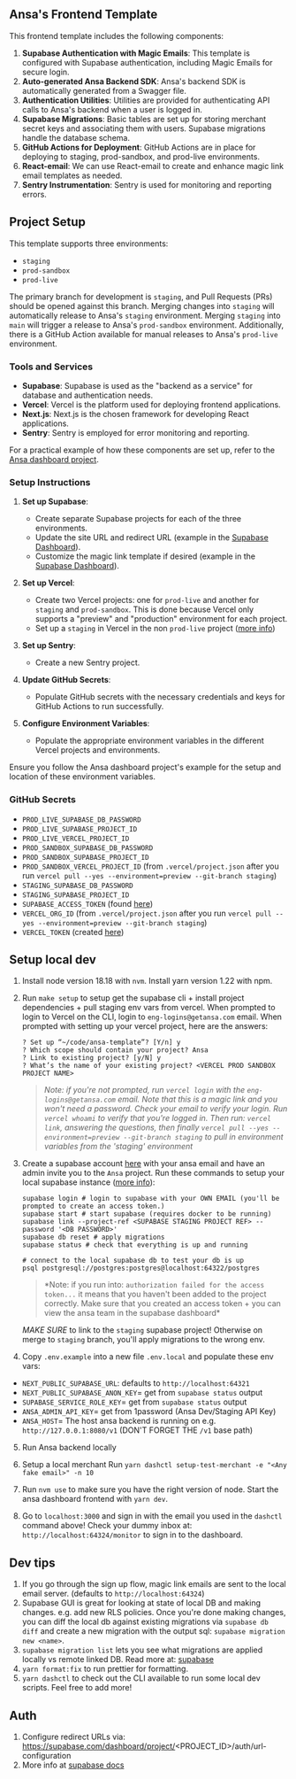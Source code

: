 ## Ansa's Frontend Template

This frontend template includes the following components:

1. **Supabase Authentication with Magic Emails**: This template is configured with Supabase authentication, including Magic Emails for secure login.
2. **Auto-generated Ansa Backend SDK**: Ansa's backend SDK is automatically generated from a Swagger file.
3. **Authentication Utilities**: Utilities are provided for authenticating API calls to Ansa's backend when a user is logged in.
4. **Supabase Migrations**: Basic tables are set up for storing merchant secret keys and associating them with users. Supabase migrations handle the database schema.
5. **GitHub Actions for Deployment**: GitHub Actions are in place for deploying to staging, prod-sandbox, and prod-live environments.
6. **React-email**: We can use React-email to create and enhance magic link email templates as needed.
7. **Sentry Instrumentation**: Sentry is used for monitoring and reporting errors.

## Project Setup

This template supports three environments:

- `staging`
- `prod-sandbox`
- `prod-live`

The primary branch for development is `staging`, and Pull Requests (PRs) should be opened against this branch. Merging changes
into `staging` will automatically release to Ansa's `staging` environment. Merging `staging` into `main` will trigger a release
to Ansa's `prod-sandbox` environment. Additionally, there is a GitHub Action available for manual releases to Ansa's `prod-live` environment.

### Tools and Services

- **Supabase**: Supabase is used as the "backend as a service" for database and authentication needs.
- **Vercel**: Vercel is the platform used for deploying frontend applications.
- **Next.js**: Next.js is the chosen framework for developing React applications.
- **Sentry**: Sentry is employed for error monitoring and reporting.

For a practical example of how these components are set up, refer to the [Ansa dashboard project](https://github.com/GetAnsa/ansa-dashboard).

### Setup Instructions

1. **Set up Supabase**:

   - Create separate Supabase projects for each of the three environments.
   - Update the site URL and redirect URL (example in the [Supabase Dashboard](https://supabase.com/dashboard/project/zqktqjoqwgxpszfvrwfm/auth/url-configuration)).
   - Customize the magic link template if desired (example in the [Supabase Dashboard](https://supabase.com/dashboard/project/zqktqjoqwgxpszfvrwfm/auth/templates)).

2. **Set up Vercel**:

   - Create two Vercel projects: one for `prod-live` and another for `staging` and `prod-sandbox`.
     This is done because Vercel only supports a "preview" and "production" environment for each project.
   - Set up a `staging` in Vercel in the non `prod-live` project ([more info](https://vercel.com/guides/set-up-a-staging-environment-on-vercel))

3. **Set up Sentry**:

   - Create a new Sentry project.

4. **Update GitHub Secrets**:

   - Populate GitHub secrets with the necessary credentials and keys for GitHub Actions to run successfully.

5. **Configure Environment Variables**:
   - Populate the appropriate environment variables in the different Vercel projects and environments.

Ensure you follow the Ansa dashboard project's example for the setup and location of these environment variables.

### GitHub Secrets

- `PROD_LIVE_SUPABASE_DB_PASSWORD`
- `PROD_LIVE_SUPABASE_PROJECT_ID`
- `PROD_LIVE_VERCEL_PROJECT_ID`
- `PROD_SANDBOX_SUPABASE_DB_PASSWORD`
- `PROD_SANDBOX_SUPABASE_PROJECT_ID`
- `PROD_SANDBOX_VERCEL_PROJECT_ID` (from `.vercel/project.json` after you run `vercel pull --yes --environment=preview --git-branch staging`)
- `STAGING_SUPABASE_DB_PASSWORD`
- `STAGING_SUPABASE_PROJECT_ID`
- `SUPABASE_ACCESS_TOKEN` (found [here](https://supabase.com/dashboard/account/tokens))
- `VERCEL_ORG_ID` (from `.vercel/project.json` after you run `vercel pull --yes --environment=preview --git-branch staging`)
- `VERCEL_TOKEN` (created [here](https://vercel.com/account/tokens))

## Setup local dev

1.  Install node version 18.18 with `nvm`. Install yarn version 1.22 with npm.
2.  Run `make setup` to setup get the supabase cli + install project dependencies + pull staging env vars from vercel.
    When prompted to login to Vercel on the CLI, login to `eng-logins@getansa.com` email. When prompted with setting
    up your vercel project, here are the answers:

    ```
    ? Set up “~/code/ansa-template”? [Y/n] y
    ? Which scope should contain your project? Ansa
    ? Link to existing project? [y/N] y
    ? What’s the name of your existing project? <VERCEL PROD SANDBOX PROJECT NAME>
    ```

    > _Note: if you're not prompted, run `vercel login` with the `eng-logins@getansa.com` email.
    > Note that this is a magic link and you won't need a password. Check your
    > email to verify your login. Run `vercel whoami` to verify that you're logged
    > in. Then run: `vercel link`, answering the questions, then finally
    > `vercel pull --yes --environment=preview --git-branch staging` to pull in environment
    > variables from the 'staging' environment_

3.  Create a supabase account [here](https://supabase.com) with your ansa email and have an admin invite you to the `Ansa` project.
    Run these commands to setup your local supabase instance ([more info](https://supabase.com/docs/guides/cli/getting-started)):

    ```
    supabase login # login to supabase with your OWN EMAIL (you'll be prompted to create an access token.)
    supabase start # start supabase (requires docker to be running)
    supabase link --project-ref <SUPABASE STAGING PROJECT REF> --password '<DB PASSWORD>'
    supabase db reset # apply migrations
    supabase status # check that everything is up and running

    # connect to the local supabase db to test your db is up
    psql postgresql://postgres:postgres@localhost:64322/postgres
    ```

    > \*Note: if you run into: `authorization failed for the access token...` it means that you haven't been added to the project correctly. Make sure that you created an access token + you can view the ansa team in the supabase dashboard\*

    _MAKE SURE_ to link to the `staging` supabase project! Otherwise on merge to `staging` branch, you'll apply migrations to the wrong env.

4.  Copy `.env.example` into a new file `.env.local` and populate these env vars:

- `NEXT_PUBLIC_SUPABASE_URL`: defaults to `http://localhost:64321`
- `NEXT_PUBLIC_SUPABASE_ANON_KEY`= get from `supabase status` output
- `SUPABASE_SERVICE_ROLE_KEY`= get from `supabase status` output
- `ANSA_ADMIN_API_KEY`= get from 1password (Ansa Dev/Staging API Key)
- `ANSA_HOST`= The host ansa backend is running on e.g. `http://127.0.0.1:8080/v1` (DON'T FORGET THE `/v1` base path)

5. Run Ansa backend locally

6. Setup a local merchant Run `yarn dashctl setup-test-merchant -e "<Any fake email>" -n 10`

7. Run `nvm use` to make sure you have the right version of node. Start the ansa dashboard frontend with `yarn dev`.

8. Go to `localhost:3000` and sign in with the email you used in the `dashctl` command above! Check your dummy inbox at:
   `http://localhost:64324/monitor` to sign in to the dashboard.

## Dev tips

1. If you go through the sign up flow, magic link emails are sent to the local email server.
   (defaults to `http://localhost:64324`)
2. Supabase GUI is great for looking at state of local DB and making changes. e.g. add new RLS policies.
   Once you're done making changes, you can diff the local db against existing migrations via `supabase db diff`
   and create a new migration with the output sql: `supabase migration new <name>`.
3. `supabase migration list` lets you see what migrations are applied locally vs remote linked DB.
   Read more at: [supabase](https://supabase.com/docs/guides/cli/local-development)
4. `yarn format:fix` to run prettier for formatting.
5. `yarn dashctl` to check out the CLI available to run some local dev scripts. Feel free to add more!

## Auth

1. Configure redirect URLs via: https://supabase.com/dashboard/project/<PROJECT_ID>/auth/url-configuration
2. More info at [supabase docs](https://supabase.com/docs/guides/auth#redirect-urls-and-wildcards)
